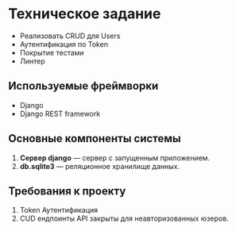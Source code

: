 # Техническое задание

- Реализовать CRUD для Users
- Аутентификация по Token
- Покрытие тестами
- Линтер


## Используемые фреймворки

- Django 
- Django REST framework

## Основные компоненты системы

1. **Cервер django** — сервер с запущенным приложением.
3. **db.sqlite3** — реляционное хранилище данных. 


## Требования к проекту

1. Token Аутентификация
2. CUD ендпоинты API закрыты для неавторизованных юзеров.
